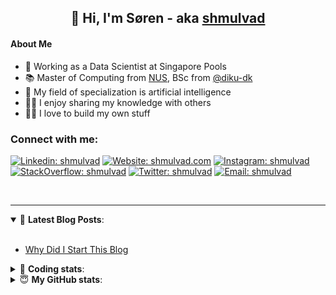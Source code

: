 <h2 align="center">
	👋 Hi, I'm Søren - aka <a href="https://shmulvad.com">shmulvad</a>
</h2>

#### About Me
- 🤖 Working as a Data Scientist at Singapore Pools
- 📚 Master of Computing from [NUS], BSc from [@diku-dk]
- 🧠 My field of specialization is artificial intelligence
- 👨‍🏫 I enjoy sharing my knowledge with others
- 👨‍💻 I love to build my own stuff

### Connect with me:

[![Linkedin: shmulvad](https://img.shields.io/badge/shmulvad-blue?style=flat&logo=Linkedin&logoColor=white)][linkedin]
[![Website: shmulvad.com](https://img.shields.io/badge/shmulvad.com-47CCCC?&style=flat&logo=Google-Chrome&logoColor=white)][website]
[![Instagram: shmulvad](https://img.shields.io/badge/-@shmulvad-purple?style=flat&logo=Instagram&logoColor=white)][instagram]
[![StackOverflow: shmulvad](https://img.shields.io/badge/shmulvad-FE7A16?style=flat&logo=stack-overflow&logoColor=white)][stackOverflow]
[![Twitter: shmulvad](https://img.shields.io/badge/@shmulvad-1ca0f1?style=flat&logo=twitter&logoColor=white)][twitter]
[![Email: shmulvad](https://img.shields.io/badge/shmulvad-D14836?style=flat&logo=gmail&logoColor=white)][mail]

<br />

---

<details open>
 <summary>📕 <b>Latest Blog Posts</b>: </summary>

<br>

<!-- BLOG-POST-LIST:START -->
- [Why Did I Start This Blog](https://shmulvad.com/blog/why-did-start-this-blog)
<!-- BLOG-POST-LIST:END -->

</details>

<!-- --- -->

<details>
 <summary>🤖 <b>Coding stats</b>: </summary>

<br>

NOTE: Doesn't track coding at work or work done in environments such as Jupyter Notebooks.

<!--START_SECTION:waka-->
![Code Time](http://img.shields.io/badge/Code%20Time-2%2C790%20hrs%2015%20mins-blue)

**I'm a Night 🦉** 

```text
🌞 Morning                533 commits         ██░░░░░░░░░░░░░░░░░░░░░░░   08.27 % 
🌆 Daytime                1728 commits        ███████░░░░░░░░░░░░░░░░░░   26.82 % 
🌃 Evening                2605 commits        ██████████░░░░░░░░░░░░░░░   40.43 % 
🌙 Night                  1578 commits        ██████░░░░░░░░░░░░░░░░░░░   24.49 % 
```


📊 **This Week I Spent My Time On** 

```text
💬 Programming Languages: 
Python                   22 hrs 37 mins      ███████████████████░░░░░░   74.51 % 
Other                    3 hrs 57 mins       ███░░░░░░░░░░░░░░░░░░░░░░   13.02 % 
Bash                     48 mins             █░░░░░░░░░░░░░░░░░░░░░░░░   02.65 % 
Text                     43 mins             █░░░░░░░░░░░░░░░░░░░░░░░░   02.36 % 
HTML                     32 mins             ░░░░░░░░░░░░░░░░░░░░░░░░░   01.76 % 

🔥 Editors: 
VS Code                  25 hrs 46 mins      █████████████████████░░░░   84.91 % 
Zsh                      3 hrs 49 mins       ███░░░░░░░░░░░░░░░░░░░░░░   12.62 % 
Sublime Text             45 mins             █░░░░░░░░░░░░░░░░░░░░░░░░   02.48 % 

🐱‍💻 Projects: 
km24-core                27 hrs 31 mins      ███████████████████████░░   90.63 % 
overvaagning-admin       45 mins             █░░░░░░░░░░░░░░░░░░░░░░░░   02.51 % 
Unknown Project          44 mins             █░░░░░░░░░░░░░░░░░░░░░░░░   02.43 % 
mediawatch               40 mins             █░░░░░░░░░░░░░░░░░░░░░░░░   02.22 % 
company-scrapers         25 mins             ░░░░░░░░░░░░░░░░░░░░░░░░░   01.38 % 
```


 Last Updated on 12/09/2024 18:48:48 UTC
<!--END_SECTION:waka-->

</details>

<!-- --- -->

<details>
 <summary>😇 <b>My GitHub stats</b>: </summary>

<br>

<img align="left" alt="shmulvad's Github Stats" src="https://github-readme-stats.vercel.app/api?username=shmulvad&show_icons=true&hide_border=true" />

</details>



[website]: https://shmulvad.com
[twitter]: https://twitter.com/shmulvad
[linkedin]: https://linkedin.com/in/shmulvad
[instagram]: https://instagram.com/shmulvad
[stackOverflow]: https://stackoverflow.com/users/9248793/shmulvad
[mail]: mailto:shmulvad@gmail.com
[@diku-dk]: https://github.com/diku-dk
[github]: https://github.com/shmulvad
[NUS]: https://www.nus.edu.sg